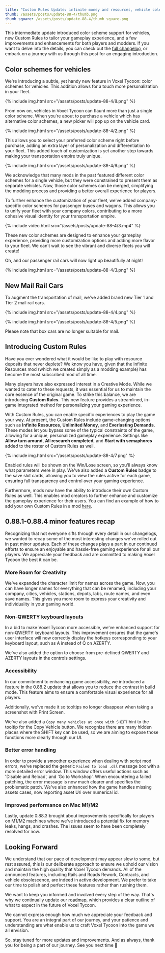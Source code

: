 ```yaml
---
title: "Custom Rules Update: infinite money and resources, vehicle color schemes, and more!"
thumb: /assets/posts/update-88-4/thumb.png
thumb_square: /assets/posts/update-88-4/thumb_square.png
---
```


This intermediate update introduced color scheme support for vehicles, new Custom Rules to tailor your gameplay experience, and a few improvements and enhancements for both players and modders. If you want to delve into the details, you can check out the [full changelog](/changelog#0.88.4), or embark on a journey with us through this post for an engaging introduction.

## Color schemes for vehicles

We're introducing a subtle, yet handy new feature in Voxel Tycoon: color schemes for vehicles. This addition allows for a touch more personalization in your fleet.

{% include img.html src="/assets/posts/update-88-4/8.png" %}

From now on, vehicles in Voxel Tycoon can flaunt more than just a single color scheme. When you're about to purchase a vehicle which has alternative color schemes, a new picker will pop up on the vehicle card.

{% include img.html src="/assets/posts/update-88-4/2.png" %}

This allows you to select your preferred color scheme right before purchase, adding an extra layer of personalization and differentiation to your fleet. This added touch of customization is yet another step towards making your transportation empire truly unique.

{% include img.html src="/assets/posts/update-88-4/6.png" %}

We acknowledge that many mods in the past featured different color schemes for a single vehicle, but they were constrained to present them as separate vehicles. Now, those color schemes can be merged, simplifying the modding process and providing a better overall experience for players.

To further enhance the customization of your fleet, we've added company-specific color schemes for passenger buses and wagons. This allows you to unify your fleet with your company colors, contributing to a more cohesive visual identity for your transportation empire.

{% include video.html src="/assets/posts/update-88-4/3.mp4" %}

These new color schemes are designed to enhance your gameplay experience, providing more customization options and adding more flavor to your fleet. We can't wait to see the vibrant and diverse fleets you will create!


Oh, and our passenger rail cars will now light up beautifully at night!

{% include img.html src="/assets/posts/update-88-4/3.png" %}

## New Mail Rail Cars

To augment the transportation of mail, we've added brand new Tier 1 and Tier 2 mail rail cars.

{% include img.html src="/assets/posts/update-88-4/4.png" %}

{% include img.html src="/assets/posts/update-88-4/5.png" %}

Please note that box cars are no longer suitable for mail.

## Introducing Custom Rules

Have you ever wondered what it would be like to play with resource deposits that never deplete? We know you have, given that the Infinite Resources mod (which we created simply as a modding example) has become the most subscribed mod of all time.

Many players have also expressed interest in a Creative Mode. While we wanted to cater to these requests, it was essential for us to maintain the core essence of the original game. To strike this balance, we are introducing **Custom Rules**. This new feature provides a streamlined, in-game integrated method for personalizing your gaming experience.

With Custom Rules, you can enable specific experiences to play the game your way. At present, the Custom Rules include game-changing options such as **Infinite Resources**, **Unlimited Money**, and **Everlasting Demands**. These modes let you bypass some of the typical constraints of the game, allowing for a unique, personalized gameplay experience. Settings like **Allow turn around**, **All research completed**, and **Start with semaphores** added to the roster of Custom Rules as well.

{% include img.html src="/assets/posts/update-88-4/7.png" %}

Enabled rules will be shown on the Win/Lose screen, so you'll always know what parameters were in play. We've also added a **Custom Rules** badge to the save slot cards, allowing you to view the rules active for each game, ensuring full transparency and control over your gaming experience.

Furthermore, mods now have the ability to introduce their own Custom Rules as well. This enables mod creators to further enhance and customize the gameplay experience for their users. You can find an example of how to add your own Custom Rules in a mod [here](https://github.com/voxeltycoon/mods/tree/master/CustomRulesExampleMod).

## 0.88.1-0.88.4 minor features recap

Recognizing that not everyone sifts through every detail in our changelogs, we wanted to recap some of the most interesting changes we've rolled out in past minor updates. Each of these changes plays a part in our continued efforts to ensure an enjoyable and hassle-free gaming experience for all our players. We appreciate your feedback and are committed to making Voxel Tycoon the best it can be.

### More Room for Creativity

We've expanded the character limit for names across the game. Now, you can have longer names for everything that can be renamed, including your company, cities, vehicles, stations, depots, labs, route names, and even save names. This gives you more room to express your creativity and individuality in your gaming world.

### Non-QWERTY keyboard layouts

In a bid to make Voxel Tycoon more accessible, we've enhanced support for non-QWERTY keyboard layouts. This improvement ensures that the game's user interface will now correctly display the hotkeys corresponding to your keyboard layout, such as A instead of Q on AZERTY.

We've also added the option to choose from pre-defined QWERTY and AZERTY layouts in the controls settings.

### Accessibility

In our commitment to enhancing game accessibility, we introduced a feature in the 0.88.2 update that allows you to reduce the contrast in build mode. This feature aims to ensure a comfortable visual experience for all players.

Additionally, we've made it so tooltips no longer disappear when taking a screenshot with Print Screen.

We've also added a `Copy many vehicles at once with SHIFT` hint to the tooltip for the Copy Vehicle button. We recognize there are many hidden places where the SHIFT key can be used, so we are aiming to expose those functions more clearly through our UI.

### Better error handling 

In order to provide a smoother experience when dealing with script mod errors, we've replaced the generic `Failed to load .dll` message box with a more detailed error window. This window offers useful actions such as 'Disable and Reload', and 'Go to Workshop'. When encountering a failed patching, the error message is now much clearer and specifies the problematic patch. We've also enhanced how the game handles missing assets cases, now reporting asset Uri over numerical id.

### Improved performance on Mac M1/M2

Lastly, update 0.88.3 brought about improvements specifically for players on M1/M2 machines where we've introduced a potential fix for memory leaks, hangs, and crashes. The issues seem to have been completely resolved for now.

## Looking Forward

We understand that our pace of development may appear slow to some, but rest assured, this is our deliberate approach to ensure we uphold our vision and maintain the high quality that Voxel Tycoon demands. All of the announced features, including Rails and Roads Rework, Contracts, and vehicle obsolescence, are indeed in active development. We prefer to take our time to polish and perfect these features rather than rushing them.

We want to keep you informed and involved every step of the way. That's why we continually update our [roadmap](/roadmap), which provides a clear outline of what to expect in the future of Voxel Tycoon.

We cannot express enough how much we appreciate your feedback and support. You are an integral part of our journey, and your patience and understanding are what enable us to craft Voxel Tycoon into the game we all envision.

So, stay tuned for more updates and improvements. And as always, thank you for being a part of our journey. See you next time 💜